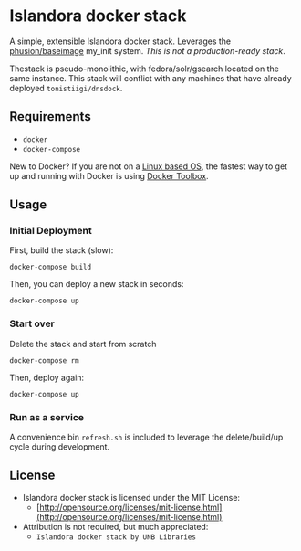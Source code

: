 # Islandora docker stack
A simple, extensible Islandora docker stack. Leverages the [phusion/baseimage](https://registry.hub.docker.com/u/phusion/baseimage/) my_init system. *This is not a production-ready stack*.

Thestack is pseudo-monolithic, with fedora/solr/gsearch located on the same instance. This stack will conflict with any machines that have already deployed `tonistiigi/dnsdock`.

## Requirements

* `docker`
* `docker-compose`

New to Docker? If you are not on a [Linux based OS](https://docs.docker.com/installation/ubuntulinux/), the fastest way to get up and running with Docker is using [Docker Toolbox](https://www.docker.com/toolbox).

## Usage
### Initial Deployment
First, build the stack (slow):
```
docker-compose build
```

Then, you can deploy a new stack in seconds:
```
docker-compose up
```

### Start over
Delete the stack and start from scratch
```
docker-compose rm
```

Then, deploy again:
```
docker-compose up
```

### Run as a service


A convenience bin `refresh.sh` is included to leverage the delete/build/up cycle during development.

## License
- Islandora docker stack is licensed under the MIT License:
  - [http://opensource.org/licenses/mit-license.html](http://opensource.org/licenses/mit-license.html)
- Attribution is not required, but much appreciated:
  - `Islandora docker stack by UNB Libraries`
